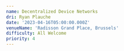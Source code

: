 ```yaml
---
name: Decentralized Device Networks
dri: Ryan Plauche
date: '2023-04-16T05:00:00.000Z'
venueName: 'Radisson Grand Place, Brussels'
difficulty: All Welcome
priority: 4
---
```


